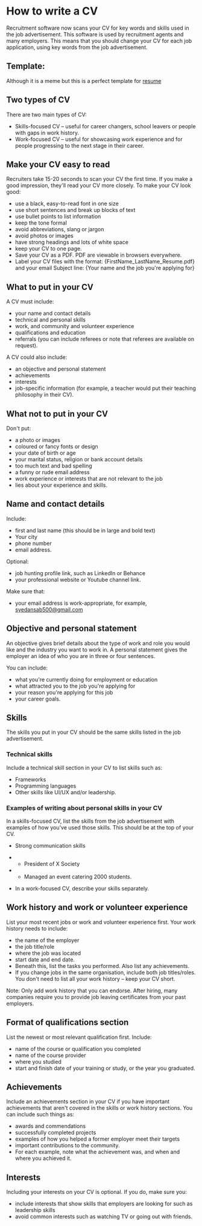 # How to write a CV

Recruitment software now scans your CV for key words and skills used in the job advertisement. This software is used by recruitment agents and many employers. This means that you should change your CV for each job application, using key words from the job advertisement.

##  Template:
Although it is a meme but this is a perfect template for [resume](CV_Template.jpg)

## Two types of CV
There are two main types of CV:
- Skills-focused CV – useful for career changers, school leavers or people with gaps in work history.
- Work-focused CV – useful for showcasing work experience and for people progressing to the next stage in their career.

## Make your CV easy to read
Recruiters take 15-20 seconds to scan your CV the first time. If you make a good impression, they'll read your CV more closely. 
To make your CV look good:
- use a black, easy-to-read font in one size
- use short sentences and break up blocks of text
- use bullet points to list information
- keep the tone formal
- avoid abbreviations, slang or jargon
- avoid photos or images
- have strong headings and lots of white space
- keep your CV to one page.
- Save your CV as a PDF. PDF are viewable in browsers everywhere.
- Label your CV files with the format: {FirstName_LastName_Resume.pdf} and your email Subject line: {Your name and the job you're applying for}

## What to put in your CV
A CV must include:
- your name and contact details
- technical and personal skills
- work, and community and volunteer experience
- qualifications and education
- referrals (you can include referees or note that referees are available on request).

A CV could also include:
- an objective and personal statement
- achievements
- interests
- job-specific information (for example, a teacher would put their teaching philosophy in their CV).

## What not to put in your CV
Don't put:
- a photo or images
- coloured or fancy fonts or design
- your date of birth or age
- your marital status, religion or bank account details
- too much text and bad spelling
- a funny or rude email address
- work experience or interests that are not relevant to the job
- lies about your experience and skills.

## Name and contact details
Include:
- first and last name (this should be in large and bold text)
- Your city
- phone number 
- email address.

Optional:
- job hunting profile link, such as LinkedIn or Behance
- your professional website or Youtube channel link.

Make sure that:
- your email address is work-appropriate, for example, syedansab500@gmail.com

## Objective and personal statement
An objective gives brief details about the type of work and role you would like and the industry you want to work in. A personal statement gives the employer an idea of who you are in three or four sentences. 

You can include:
- what you're currently doing for employment or education
- what attracted you to the job you're applying for
- your reason you're applying for this job
- your career goals.

## Skills
The skills you put in your CV should be the same skills listed in the job advertisement.

### Technical skills
Include a technical skill section in your CV to list skills such as:
- Frameworks
- Programming languages
- Other skills like UI/UX and/or leadership.

### Examples of writing about personal skills in your CV 
In a skills-focused CV, list the skills from the job advertisement with examples of how you've used those skills. This should be at the top of your CV.
- Strong communication skills
- - President of X Society
- - Managed an event catering 2000 students.

- In a work-focused CV, describe your skills separately.

## Work history and work or volunteer experience
List your most recent jobs or work and volunteer experience first. Your work history needs to include:
- the name of the employer
- the job title/role
- where the job was located
- start date and end date.
- Beneath this, list the tasks you performed. Also list any achievements.
- If you change jobs in the same organisation, include both job titles/roles. You don't need to list all your work history – keep your CV short.

Note: Only add work history that you can endorse. After hiring, many companies require you to provide job leaving certificates from your past employers.

## Format of qualifications section
List the newest or most relevant qualification first. Include:
- name of the course or qualification you completed
- name of the course provider
- where you studied
- start and finish date of your training or study, or the year you graduated.

## Achievements
Include an achievements section in your CV if you have important achievements that aren't covered in the skills or work history sections. You can include such things as:
- awards and commendations
- successfully completed projects
- examples of how you helped a former employer meet their targets
- important contributions to the community.
- For each example, note what the achievement was, and when and where you achieved it.

## Interests
Including your interests on your CV is optional. If you do, make sure you:
- include interests that show skills that employers are looking for such as leadership skills
- avoid common interests such as watching TV or going out with friends.



